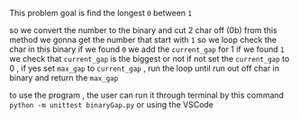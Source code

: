This problem goal is find the longest `0` between `1`

so we convert the number to the binary and cut 2 char off (0b)
from this method we gonna get the number that start with `1`
so we loop check the char in this binary if we found `0` we add the `current_gap` for 1
if we found `1` we check that `current_gap` is the biggest or not if not set the `current_gap` to 0 , if yes set `max_gap` to `current_gap` , run the loop until run out off char in binary
and return the `max_gap` 

to use the program , the user can run it through terminal by this command `python -m unittest binaryGap.py` or using the VSCode
